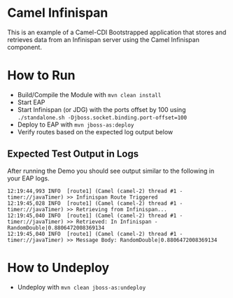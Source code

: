 # Camel Infinispan
This is an example of a Camel-CDI Bootstrapped application that stores and retrieves data from an Infinispan server using the Camel Infinispan component.

# How to Run
 - Build/Compile the Module with `mvn clean install`
 - Start EAP
 - Start Infinispan (or JDG) with the ports offset by 100 using `./standalone.sh -Djboss.socket.binding.port-offset=100`
 - Deploy to EAP with `mvn jboss-as:deploy`
 - Verify routes based on the expected log output below

## Expected Test Output in Logs
After running the Demo you should see output similar to the following in your EAP logs.
>
    12:19:44,993 INFO  [route1] (Camel (camel-2) thread #1 - timer://javaTimer) >> Infinispan Route Triggered
    12:19:45,028 INFO  [route1] (Camel (camel-2) thread #1 - timer://javaTimer) >> Retrieving from Infinispan...
    12:19:45,040 INFO  [route1] (Camel (camel-2) thread #1 - timer://javaTimer) >> Retrieved: In Infinispan - RandomDouble|0.8806472008369134
    12:19:45,040 INFO  [route1] (Camel (camel-2) thread #1 - timer://javaTimer) >> Message Body: RandomDouble|0.8806472008369134



# How to Undeploy
 - Undeploy with `mvn clean jboss-as:undeploy`
